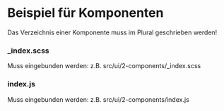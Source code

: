 # Beispiel für Komponenten

Das Verzeichnis einer Komponente muss im Plural geschrieben werden!

### _index.scss

Muss eingebunden werden: z.B. src/ui/2-components/_index.scss

### index.js

Muss eingebunden werden: z.B. src/ui/2-components/index.js
